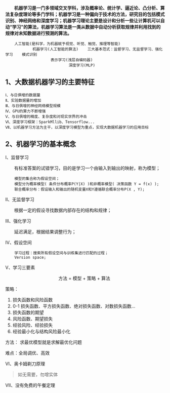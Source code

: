 

&emsp;&emsp;**机器学习是一门多领域交叉学科，涉及概率论、统计学、逼近论、凸分析、算法复杂度理论等多门学科；机器学习是一种偏向于技术的方法，研究目的包括模式识别、神经网络和深度学习；机器学习理论主要是设计和分析一些让计算机可以自动“学习”的算法，机器学习算法是一类从数据中自动分析获取规律并利用找到的规律对未知数据进行预测的算法。**

		人工智能(是科学，为机器赋予视觉、听觉、触觉、推理等智能)
				机器学习(人工智能的算法)    三大基本范式：监督学习、无监督学习、强化学习    模式识别
						表示学习(浅层自编码器)
								深度学习(MLP)

## 1、大数据机器学习的主要特征
	Ⅰ、与日俱增的数据量
	Ⅱ、实验数据量的增加
	Ⅲ、与日俱增的神经网络模型规模
	Ⅳ、GPU的算力不断增强
	Ⅴ、与日俱增的精度、复杂度和对现实世界的冲击
	Ⅵ、深度学习框架：SparkMllib、Tensorflow...
	Ⅶ、以机器学习方法为主干，以深度学习模型为重点，实现大数据机器学习的应用目标

## 2、机器学习的基本概念
Ⅰ、监督学习

&emsp;&emsp;有标准答案的试错学习，目的是学习一个由输入到输出的映射，称为模型；

		模型的集合称为假设空间；
		模型分为概率模型( 条件分布概率P(Y|X) )和非概率模型( 决策函数 Y = f(x) );
		联合概率分布：假设输入和输出的随机变量X和Y遵循联合概率分布P(X , Y);

Ⅱ、无监督学习

&emsp;&emsp;根据一定的假设寻找数据内部存在的结构和规律；

Ⅲ、强化学习

&emsp;&emsp;延迟满足，根据结果调整行为；

Ⅳ、假设空间

		学习过程：搜索所有假设空间与训练集进行匹配的过程；
		Version space;

Ⅴ、学习三要素

&emsp;&emsp;&emsp;&emsp;&emsp;&emsp;&emsp;&emsp;&emsp;&emsp;&emsp;&emsp;方法 = 模型 + 策略 + 算法

策略：
1. 损失函数和风险函数
2. 0-1 损失函数、平方损失函数、绝对损失函数、对数损失函数...
3. 损失函数的期望
4. 风险函数、期望损失
5. 经验风险、经验损失
6. 经验最小化与结构风险最小化

方法： 求最优模型就是求解最优化问题

难点：全局调优、高效

Ⅵ、奥卡姆剃刀原理  
> 如无需要，勿增实体

Ⅶ、没有免费的午餐定理
